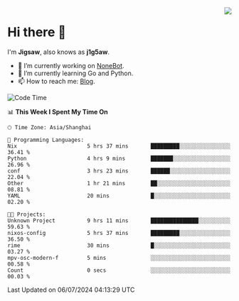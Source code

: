 <a href="#">
  <img align="right" src="https://github-readme-stats.vercel.app/api?username=j1g5awi&count_private=true&show_icons=true&title_color=80070B&text_color=B3B3B3&bg_color=212121&icon_color=80070B" />
</a>

# Hi there 👋

I'm **Jigsaw**, also knows as **j1g5aw**.

- 🔭 I’m currently working on [NoneBot](https://github.com/nonebot).
- 🌱 I’m currently learning Go and Python.
- 📫 How to reach me: [Blog](https://blog.maddestroyer.xyz/).

<!--START_SECTION:waka-->
![Code Time](http://img.shields.io/badge/Code%20Time-1%2C505%20hrs%203%20mins-blue)

📊 **This Week I Spent My Time On** 

```text
🕑︎ Time Zone: Asia/Shanghai

💬 Programming Languages: 
Nix                      5 hrs 37 mins       █████████░░░░░░░░░░░░░░░░   36.41 % 
Python                   4 hrs 9 mins        ███████░░░░░░░░░░░░░░░░░░   26.96 % 
conf                     3 hrs 23 mins       ██████░░░░░░░░░░░░░░░░░░░   22.04 % 
Other                    1 hr 21 mins        ██░░░░░░░░░░░░░░░░░░░░░░░   08.81 % 
YAML                     20 mins             █░░░░░░░░░░░░░░░░░░░░░░░░   02.20 % 

🐱‍💻 Projects: 
Unknown Project          9 hrs 11 mins       ███████████████░░░░░░░░░░   59.63 % 
nixos-config             5 hrs 37 mins       █████████░░░░░░░░░░░░░░░░   36.50 % 
rime                     30 mins             █░░░░░░░░░░░░░░░░░░░░░░░░   03.27 % 
mpv-osc-modern-f         5 mins              ░░░░░░░░░░░░░░░░░░░░░░░░░   00.58 % 
Count                    0 secs              ░░░░░░░░░░░░░░░░░░░░░░░░░   00.03 % 
```


 Last Updated on 06/07/2024 04:13:29 UTC
<!--END_SECTION:waka-->

